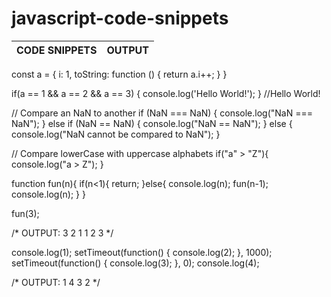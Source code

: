 # javascript-code-snippets

| CODE SNIPPETS | OUTPUT |
|------------------|-----------

const a = {
  i: 1,
  toString: function () {
    return a.i++;
  }
}

if(a == 1 && a == 2 && a == 3) {
  console.log('Hello World!');
}
//Hello World!

// Compare an NaN to another
if (NaN === NaN) {
  console.log("NaN === NaN");
} else if (NaN == NaN) {
  console.log("NaN == NaN");
} else {
  console.log("NaN cannot be compared to NaN");
}

// Compare lowerCase with uppercase alphabets
if("a" > "Z"){
  console.log("a > Z");
}


function fun(n){
  if(n<1){
    return;
  }else{
    console.log(n);
    fun(n-1);
    console.log(n);
  }
}

fun(3);

/* 
OUTPUT:
3  2  1  1  2  3
*/

console.log(1);
setTimeout(function() {
  console.log(2);
}, 1000);
setTimeout(function() {
  console.log(3);
}, 0);
console.log(4);

/*
OUTPUT:
1  4  3  2
*/
